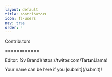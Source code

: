 ```yaml
---
layout: default
title: Contributors
icon: fa-users
nav: true
order: 4
---
```


Contributors
<p>============</p>
<p></p>
Editor: [Sy Brand](https://twitter.com/TartanLlama)
<p></p>
Your name can be here if you [submit](/submit)!
